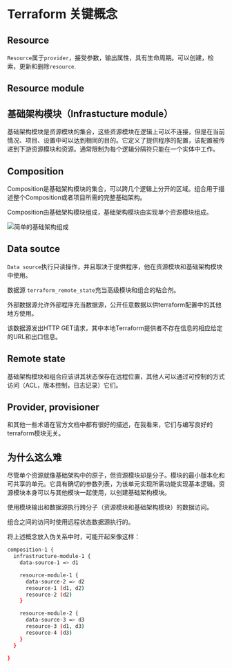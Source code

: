 # Terraform 关键概念

## Resource



`Resource`属于`provider`，接受参数，输出属性，具有生命周期。可以创建，检索，更新和删除`resource`.

## Resource module



## 基础架构模块（Infrastucture module）

基础架构模块是资源模块的集合，这些资源模块在逻辑上可以不连接，但是在当前情况、项目、设置中可以达到相同的目的。它定义了提供程序的配置，该配置被传递到下游资源模块和资源。通常限制为每个逻辑分隔符只能在一个实体中工作。

## Composition

Composition是基础架构模块的集合，可以跨几个逻辑上分开的区域。组合用于描述整个Composition或者项目所需的完整基础架构。

Composition由基础架构模块组成，基础架构模块由实现单个资源模块组成。

![简单的基础架构组成](https://blog-image.nos-eastchina1.126.net/terraform01.png)





## Data soutce

`Data source`执行只读操作，并且取决于提供程序，他在资源模块和基础架构模块中使用。

数据源 `terraform_remote_state`充当高级模块和组合的粘合剂。

外部数据源允许外部程序充当数据源，公开任意数据以供terraform配置中的其他地方使用。

该数据源发出HTTP GET请求，其中本地Terraform提供者不存在信息的相应给定的URL和出口信息。



## Remote state

基础架构模块和组合应该讲其状态保存在远程位置，其他人可以通过可控制的方式访问（ACL，版本控制，日志记录）它们。

## Provider, provisioner

和其他一些术语在官方文档中都有很好的描述，在我看来，它们与编写良好的terraform模块无关。

## 为什么这么难

尽管单个资源就像基础架构中的原子，但资源模块却是分子。模块的最小版本化和可共享的单元。它具有确切的参数列表，为该单元实现所需功能实现基本逻辑。资源模块本身可以与其他模块一起使用，以创建基础架构模块。

使用模块输出和数据源执行跨分子（资源模块和基础架构模块）的数据访问。

组合之间的访问时使用远程状态数据源执行的。

将上述概念放入伪关系中时，可能开起来像这样：

```bash
composition-1 {
  infrastructure-module-1 {
    data-source-1 => d1

    resource-module-1 {
      data-source-2 => d2
      resource-1 (d1, d2)
      resource-2 (d2)
    }

    resource-module-2 {
      data-source-3 => d3
      resource-3 (d1, d3)
      resource-4 (d3)
    }
  }

}
```

